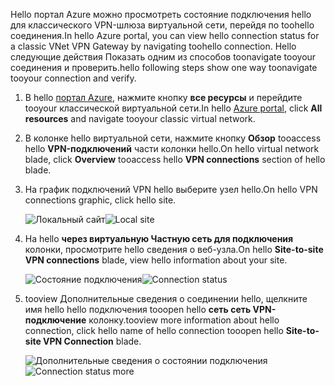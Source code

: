 <span data-ttu-id="1acb6-101">Hello портал Azure можно просмотреть состояние подключения hello для классического VPN-шлюза виртуальной сети, перейдя по toohello соединения.</span><span class="sxs-lookup"><span data-stu-id="1acb6-101">In hello Azure portal, you can view hello connection status for a classic VNet VPN Gateway by navigating toohello connection.</span></span> <span data-ttu-id="1acb6-102">Hello следующие действия Показать одним из способов toonavigate tooyour соединения и проверить.</span><span class="sxs-lookup"><span data-stu-id="1acb6-102">hello following steps show one way toonavigate tooyour connection and verify.</span></span>

1. <span data-ttu-id="1acb6-103">В hello [портал Azure](http://portal.azure.com), нажмите кнопку **все ресурсы** и перейдите tooyour классической виртуальной сети.</span><span class="sxs-lookup"><span data-stu-id="1acb6-103">In hello [Azure portal](http://portal.azure.com), click **All resources** and navigate tooyour classic virtual network.</span></span>
2. <span data-ttu-id="1acb6-104">В колонке hello виртуальной сети, нажмите кнопку **Обзор** tooaccess hello **VPN-подключений** части колонки hello.</span><span class="sxs-lookup"><span data-stu-id="1acb6-104">On hello virtual network blade, click **Overview** tooaccess hello **VPN connections** section of hello blade.</span></span>
3. <span data-ttu-id="1acb6-105">На график подключений VPN hello выберите узел hello.</span><span class="sxs-lookup"><span data-stu-id="1acb6-105">On hello VPN connections graphic, click hello site.</span></span>

    <span data-ttu-id="1acb6-106">![Локальный сайт](./media/vpn-gateway-verify-connection-azureportal-classic/localsitename.png "Локальный сайт")</span><span class="sxs-lookup"><span data-stu-id="1acb6-106">![Local site](./media/vpn-gateway-verify-connection-azureportal-classic/localsitename.png "local site")</span></span>
4. <span data-ttu-id="1acb6-107">На hello **через виртуальную Частную сеть для подключения** колонки, просмотрите hello сведения о веб-узла.</span><span class="sxs-lookup"><span data-stu-id="1acb6-107">On hello **Site-to-site VPN connections** blade, view hello information about your site.</span></span>

    <span data-ttu-id="1acb6-108">![Состояние подключения](./media/vpn-gateway-verify-connection-azureportal-classic/siteconnectstatus.png "Состояние подключения")</span><span class="sxs-lookup"><span data-stu-id="1acb6-108">![Connection status](./media/vpn-gateway-verify-connection-azureportal-classic/siteconnectstatus.png "Connection status")</span></span>
5. <span data-ttu-id="1acb6-109">tooview Дополнительные сведения о соединении hello, щелкните имя hello hello подключения tooopen hello **сеть сеть VPN-подключение** колонку.</span><span class="sxs-lookup"><span data-stu-id="1acb6-109">tooview more information about hello connection, click hello name of hello connection tooopen hello **Site-to-site VPN Connection** blade.</span></span>

    <span data-ttu-id="1acb6-110">![Дополнительные сведения о состоянии подключения](./media/vpn-gateway-verify-connection-azureportal-classic/connections4.png "Дополнительные сведения о состоянии подключения")</span><span class="sxs-lookup"><span data-stu-id="1acb6-110">![Connection status more](./media/vpn-gateway-verify-connection-azureportal-classic/connections4.png "Connection status more info")</span></span>